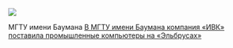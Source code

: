 <!--2025-02-11 13:28:55-->
<div class="yb">
  <div class="rss smaller1 habr"><img src="https://habrastorage.org/getpro/habr/upload_files/336/073/dd8/336073dd88151cd2869b732e12a9411f.png" /><p>МГТУ имени Баумана <a href="https://ivk.ru/o-nas/novosti/detail/bortovye-tsifrovye-vychislitelnye-mashiny-ao-ivk-osnova-sistemy-upravleniya-promyshlennymi-robotami-razrabotki-nuts-robototekhnika-mgtu-im.-n.e.-baumana/" rel="noopener noreferrer... <br><a class="light" href="https://habr.com/ru/news/881454/?utm_source=habrahabr&utm_medium=rss&utm_campaign=881454">В МГТУ имени Баумана компания «ИВК» поставила промышленные компьютеры на «Эльбрусах»</a></div>
</div>
